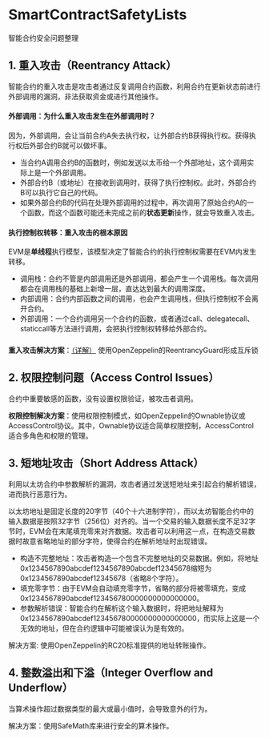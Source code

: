 # SmartContractSafetyLists
智能合约安全问题整理


## 1. 重入攻击（Reentrancy Attack）

智能合约的重入攻击是攻击者通过反复调用合约函数，利用合约在更新状态前进行外部调用的漏洞，非法获取资金或进行其他操作。

#### 外部调用：为什么重入攻击发生在外部调用时？

因为，外部调用，会让当前合约A失去执行权，让外部合约B获得执行权。获得执行权后外部合约B就可以做坏事。

- 当合约A调用合约B的函数时，例如发送以太币给一个外部地址，这个调用实际上是一个外部调用。
- 外部合约B（或地址）在接收到调用时，获得了执行控制权。此时，外部合约B可以执行它自己的代码。
- 如果外部合约B的代码在处理外部调用的过程中，再次调用了原始合约A的一个函数，而这个函数可能还未完成之前的**状态更新**操作，就会导致重入攻击。

#### 执行控制权转移：重入攻击的根本原因

EVM是**单线程**执行模型，该模型决定了智能合约的执行控制权需要在EVM内发生转移。

- 调用栈：合约不管是内部调用还是外部调用，都会产生一个调用栈。每次调用都会在调用栈的基础上新增一层，直达达到最大的调用深度。
- 内部调用：合约内部函数之间的调用，也会产生调用栈，但执行控制权不会离开合约。
- 外部调用：一个合约调用另一个合约的函数，或者通过call、delegatecall、staticcall等方法进行调用，会把执行控制权转移给外部合约。

### 

**重入攻击解决方案**：[（详解）](./readmes/1_重入攻击解决办法.md) 使用OpenZeppelin的ReentrancyGuard形成互斥锁

## 2. 权限控制问题（Access Control Issues）

合约中重要敏感的函数，没有设置权限验证，被攻击者调用。

**权限控制解决方案**：使用权限控制模式，如OpenZeppelin的Ownable协议或AccessControl协议。其中，Ownable协议适合简单权限控制，AccessControl适合多角色和权限的管理。

## 3. 短地址攻击（Short Address Attack）

利用以太坊合约中参数解析的漏洞，攻击者通过发送短地址来引起合约解析错误，进而执行恶意行为。

以太坊地址是固定长度的20字节（40个十六进制字符），而以太坊智能合约中的输入数据是按照32字节（256位）对齐的。当一个交易的输入数据长度不足32字节时，EVM会在末尾填充零来对齐数据。攻击者可以利用这一点，在构造交易数据时故意省略地址的部分字符，使得合约在解析地址时出现错误。

- 构造不完整地址：攻击者构造一个包含不完整地址的交易数据。例如，将地址0x1234567890abcdef1234567890abcdef12345678缩短为0x1234567890abcdef12345678（省略8个字符）。
- 填充零字节：由于EVM会自动填充零字节，省略的部分将被零填充，变成0x1234567890abcdef123456780000000000000000。
- 参数解析错误：智能合约在解析这个输入数据时，将把地址解释为0x1234567890abcdef123456780000000000000000，而实际上这是一个无效的地址，但在合约逻辑中可能被误认为是有效的。

解决方案: 使用OpenZeppelin的RC20标准提供的地址转账操作。

## 4. 整数溢出和下溢（Integer Overflow and Underflow）

当算术操作超过数据类型的最大或最小值时，会导致意外的行为。

解决方案：使用SafeMath库来进行安全的算术操作。